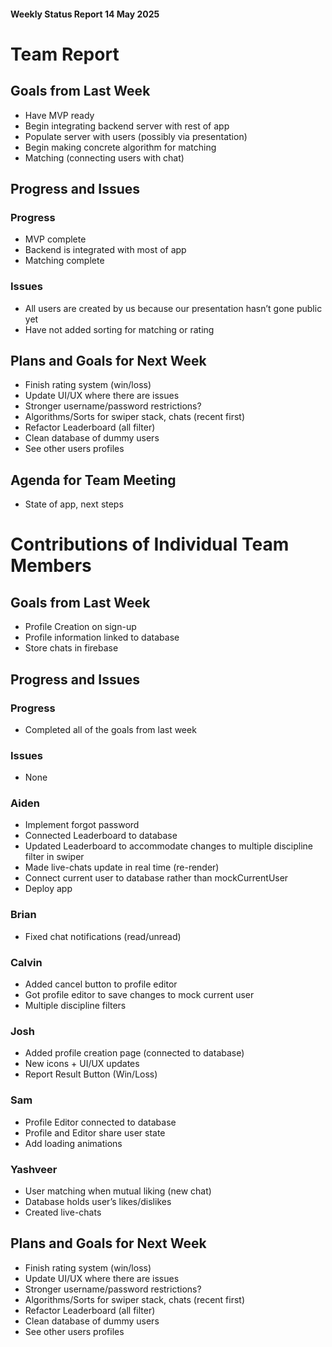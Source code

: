 #### Weekly Status Report 14 May 2025

# Team Report

## Goals from Last Week
 - Have MVP ready
 - Begin integrating backend server with rest of app
 - Populate server with users (possibly via presentation)
 - Begin making concrete algorithm for matching
 - Matching (connecting users with chat)

## Progress and Issues

### Progress
 - MVP complete
 - Backend is integrated with most of app
 - Matching complete

### Issues
 - All users are created by us because our presentation hasn’t gone public yet
 - Have not added sorting for matching or rating

## Plans and Goals for Next Week
 - Finish rating system (win/loss)
 - Update UI/UX where there are issues
 - Stronger username/password restrictions?
 - Algorithms/Sorts for swiper stack, chats (recent first)
 - Refactor Leaderboard (all filter)
 - Clean database of dummy users
 - See other users profiles

## Agenda for Team Meeting
 - State of app, next steps

# Contributions of Individual Team Members

## Goals from Last Week
 - Profile Creation on sign-up
 - Profile information linked to database
 - Store chats in firebase

## Progress and Issues

### Progress
 - Completed all of the goals from last week

### Issues
 - None

### Aiden
 - Implement forgot password
 - Connected Leaderboard to database
 - Updated Leaderboard to accommodate changes to multiple discipline filter in swiper
 - Made live-chats update in real time (re-render)
 - Connect current user to database rather than mockCurrentUser
 - Deploy app

### Brian
 - Fixed chat notifications (read/unread)

### Calvin
 - Added cancel button to profile editor
 - Got profile editor to save changes to mock current user
 - Multiple discipline filters

### Josh
 - Added profile creation page (connected to database)
 - New icons + UI/UX updates
 - Report Result Button (Win/Loss)

### Sam
 - Profile Editor connected to database
 - Profile and Editor share user state
 - Add loading animations

### Yashveer
 - User matching when mutual liking (new chat)
 - Database holds user’s likes/dislikes
 - Created live-chats

## Plans and Goals for Next Week
 - Finish rating system (win/loss)
 - Update UI/UX where there are issues
 - Stronger username/password restrictions?
 - Algorithms/Sorts for swiper stack, chats (recent first)
 - Refactor Leaderboard (all filter)
 - Clean database of dummy users
 - See other users profiles
